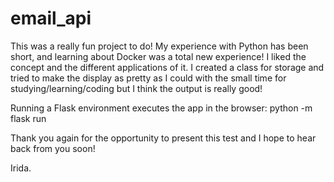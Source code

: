 # email_api

This was a really fun project to do! My experience with Python has been short, and learning about Docker was a total new experience! I liked the concept and the different applications of it. I created a class for storage and tried to make the display as pretty as I could with the small time for studying/learning/coding but I think the output is really good! 

Running a Flask environment executes the app in the browser: python -m flask run

Thank you again for the opportunity to present this test and I hope to hear back from you soon!

Irida.
